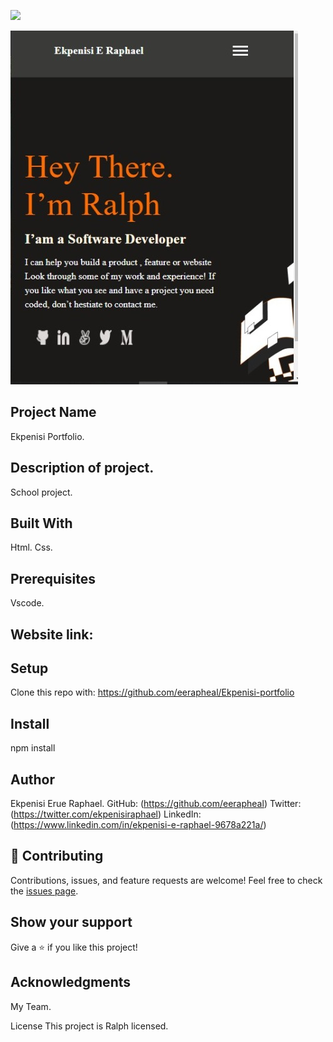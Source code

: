 ![](https://img.shields.io/badge/Microverse-blueviolet)

![](./images/WhatsApp%20Image%202022-08-18%20at%206.32.03%20AM.jpeg)
## Project Name
Ekpenisi Portfolio.

## Description of project.
School project.

## Built With
Html. Css.

## Prerequisites
Vscode.

## Website link: 


## Setup
Clone this repo with:
https://github.com/eerapheal/Ekpenisi-portfolio

## Install
npm install

## Author
Ekpenisi Erue Raphael. GitHub: (https://github.com/eerapheal) Twitter: (https://twitter.com/ekpenisiraphael) LinkedIn: (https://www.linkedin.com/in/ekpenisi-e-raphael-9678a221a/)

## 🤝 Contributing
Contributions, issues, and feature requests are welcome!
Feel free to check the [issues page](../../issues/).

## Show your support
Give a ⭐️ if you like this project!

## Acknowledgments
My Team.

License
This project is Ralph licensed.

